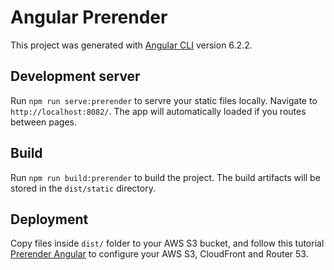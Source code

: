 # Angular Prerender

This project was generated with [Angular CLI](https://github.com/angular/angular-cli) version 6.2.2.

## Development server

Run `npm run serve:prerender` to servre your static files locally. Navigate to `http://localhost:8082/`. The app will automatically loaded if you routes between pages.

## Build

Run `npm run build:prerender` to build the project. The build artifacts will be stored in the `dist/static` directory. 

## Deployment

Copy files inside `dist/` folder to your AWS S3 bucket, and follow this tutorial [Prerender Angular](https://levelup.gitconnected.com/prerender-angular-and-deploy-it-as-a-static-website-on-aws-s3-to-make-it-42-times-faster-115fadcf8614) to configure your AWS S3, CloudFront and Router 53.
